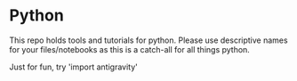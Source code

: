 # Python
This repo holds tools and tutorials for python.  Please use descriptive names for your files/notebooks as this is a catch-all for all things python.

Just for fun, try 'import antigravity'
